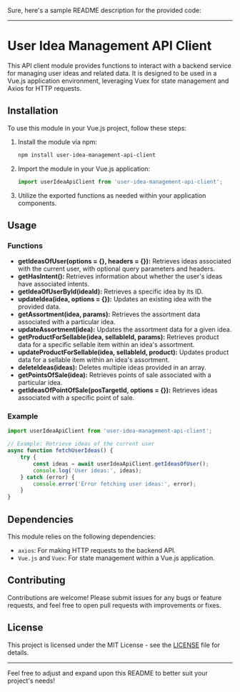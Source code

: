 Sure, here's a sample README description for the provided code:

---

# User Idea Management API Client

This API client module provides functions to interact with a backend service for managing user ideas and related data. It is designed to be used in a Vue.js application environment, leveraging Vuex for state management and Axios for HTTP requests.

## Installation

To use this module in your Vue.js project, follow these steps:

1. Install the module via npm:

   ```bash
   npm install user-idea-management-api-client
   ```

2. Import the module in your Vue.js application:

   ```javascript
   import userIdeaApiClient from 'user-idea-management-api-client';
   ```

3. Utilize the exported functions as needed within your application components.

## Usage

### Functions

- **getIdeasOfUser(options = {}, headers = {}):** Retrieves ideas associated with the current user, with optional query parameters and headers.
- **getHasIntent():** Retrieves information about whether the user's ideas have associated intents.
- **getIdeaOfUserById(ideaId):** Retrieves a specific idea by its ID.
- **updateIdea(idea, options = {}):** Updates an existing idea with the provided data.
- **getAssortment(idea, params):** Retrieves the assortment data associated with a particular idea.
- **updateAssortment(idea):** Updates the assortment data for a given idea.
- **getProductForSellable(idea, sellableId, params):** Retrieves product data for a specific sellable item within an idea's assortment.
- **updateProductForSellable(idea, sellableId, product):** Updates product data for a sellable item within an idea's assortment.
- **deleteIdeas(ideas):** Deletes multiple ideas provided in an array.
- **getPointsOfSale(idea):** Retrieves points of sale associated with a particular idea.
- **getIdeasOfPointOfSale(posTargetId, options = {}):** Retrieves ideas associated with a specific point of sale.

### Example

```javascript
import userIdeaApiClient from 'user-idea-management-api-client';

// Example: Retrieve ideas of the current user
async function fetchUserIdeas() {
    try {
        const ideas = await userIdeaApiClient.getIdeasOfUser();
        console.log('User ideas:', ideas);
    } catch (error) {
        console.error('Error fetching user ideas:', error);
    }
}
```

## Dependencies

This module relies on the following dependencies:

- `axios`: For making HTTP requests to the backend API.
- `Vue.js` and `Vuex`: For state management within a Vue.js application.

## Contributing

Contributions are welcome! Please submit issues for any bugs or feature requests, and feel free to open pull requests with improvements or fixes.

## License

This project is licensed under the MIT License - see the [LICENSE](LICENSE) file for details.

---

Feel free to adjust and expand upon this README to better suit your project's needs!

